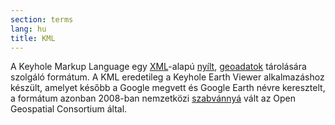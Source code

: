 ```yaml
---
section: terms
lang: hu
title: KML
---
```


A Keyhole Markup Language egy [XML](../xml/)-alapú [nyílt](../open-format/), [geoadatok](../geodata/) tárolására szolgáló formátum. A KML eredetileg a Keyhole Earth Viewer alkalmazáshoz készült, amelyet később a Google megvett és Google Earth névre keresztelt, a formátum azonban 2008-ban nemzetközi [szabvánnyá](../standard/) vált az Open Geospatial Consortium által.
